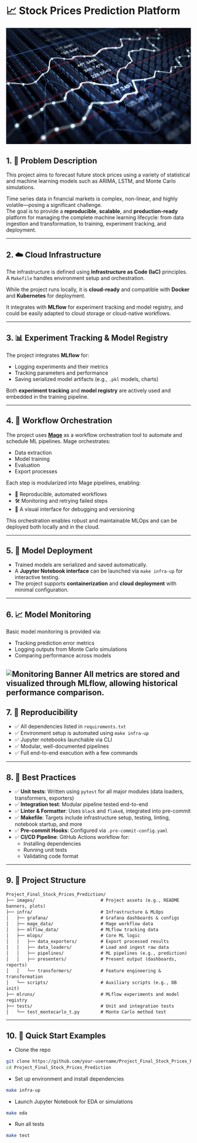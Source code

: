 # 📈 Stock Prices Prediction Platform
![Stock Prediction Banner](./images/stockprices.jpg)
## 1. 🧩 Problem Description

This project aims to forecast future stock prices using a variety of statistical and machine learning models such as ARIMA, LSTM, and Monte Carlo simulations.

Time series data in financial markets is complex, non-linear, and highly volatile—posing a significant challenge.  
The goal is to provide a **reproducible**, **scalable**, and **production-ready** platform for managing the complete machine learning lifecycle: from data ingestion and transformation, to training, experiment tracking, and deployment.

---

## 2. ☁️ Cloud Infrastructure

The infrastructure is defined using **Infrastructure as Code (IaC)** principles. A `Makefile` handles environment setup and orchestration.

While the project runs locally, it is **cloud-ready** and compatible with **Docker** and **Kubernetes** for deployment.

It integrates with **MLflow** for experiment tracking and model registry, and could be easily adapted to cloud storage or cloud-native workflows.

---

## 3. 📊 Experiment Tracking & Model Registry

The project integrates **MLflow** for:

- Logging experiments and their metrics
- Tracking parameters and performance
- Saving serialized model artifacts (e.g., `.pkl` models, charts)

Both **experiment tracking** and **model registry** are actively used and embedded in the training pipeline.

---

## 4. 🔁 Workflow Orchestration

The project uses **[Mage](https://www.mage.ai/)** as a workflow orchestration tool to automate and schedule ML pipelines. Mage orchestrates:

- Data extraction  
- Model training  
- Evaluation  
- Export processes  

Each step is modularized into Mage pipelines, enabling:

- 🔄 Reproducible, automated workflows  
- 🛠 Monitoring and retrying failed steps  
- 🧩 A visual interface for debugging and versioning  

This orchestration enables robust and maintainable MLOps and can be deployed both locally and in the cloud.

---

## 5. 🚀 Model Deployment

- Trained models are serialized and saved automatically.
- A **Jupyter Notebook interface** can be launched via `make infra-up` for interactive testing.
- The project supports **containerization** and **cloud deployment** with minimal configuration.

---

## 6. 📈 Model Monitoring

Basic model monitoring is provided via:

- Tracking prediction error metrics
- Logging outputs from Monte Carlo simulations
- Comparing performance across models

![Monitoring Banner](./images/dashboard.jpg)
All metrics are stored and visualized through **MLflow**, allowing historical performance comparison.
---

## 7. 🧪 Reproducibility

- ✅ All dependencies listed in `requirements.txt`
- ✅ Environment setup is automated using `make infra-up`
- ✅ Jupyter notebooks launchable via CLI
- ✅ Modular, well-documented pipelines
- ✅ Full end-to-end execution with a few commands

---

## 8. 🧠 Best Practices

- ✅ **Unit tests**: Written using `pytest` for all major modules (data loaders, transformers, exporters)
- ✅ **Integration test**: Modular pipeline tested end-to-end
- ✅ **Linter & Formatter**: Uses `black` and `flake8`, integrated into pre-commit
- ✅ **Makefile**: Targets include infrastructure setup, testing, linting, notebook startup, and more
- ✅ **Pre-commit Hooks**: Configured via `.pre-commit-config.yaml`
- ✅ **CI/CD Pipeline**: GitHub Actions workflow for:
  - Installing dependencies
  - Running unit tests
  - Validating code format

---
## 9. 📁 Project Structure
```plaintext
Project_Final_Stock_Prices_Prediction/
├── images/                         # Project assets (e.g., README banners, plots)
├── infra/                          # Infrastructure & MLOps
│   ├── grafana/                    # Grafana dashboards & configs
│   ├── mage_data/                  # Mage workflow data
│   ├── mlflow_data/                # MLflow tracking data
│   ├── mlops/                      # Core ML logic
│   │   ├── data_exporters/         # Export processed results
│   │   ├── data_loaders/           # Load and ingest raw data
│   │   ├── pipelines/              # ML pipelines (e.g., prediction)
│   │   ├── presenters/             # Present output (dashboards, reports)
│   │   └── transformers/           # Feature engineering & transformation
│   └── scripts/                    # Auxiliary scripts (e.g., DB init)
├── mlruns/                         # MLflow experiments and model registry
├── tests/                          # Unit and integration tests
│   └── test_montecarlo_t.py        # Monte Carlo method test
```
---
## 10. 🚀 Quick Start Examples
-  Clone the repo
```bash
git clone https://github.com/your-username/Project_Final_Stock_Prices_Prediction.git
cd Project_Final_Stock_Prices_Prediction
```
- Set up environment and install dependencies
```bash
make infra-up
```
- Launch Jupyter Notebook for EDA or simulations
```bash
make eda
```
- Run all tests
```bash
make test
```
